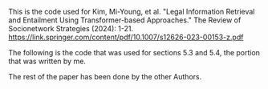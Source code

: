 This is the code used for  Kim, Mi-Young, et al. "Legal Information Retrieval and Entailment Using Transformer-based Approaches." The Review of Socionetwork Strategies (2024): 1-21.
https://link.springer.com/content/pdf/10.1007/s12626-023-00153-z.pdf

The following is the code that was used for sections 5.3 and 5.4, the portion that was written by me.

The rest of the paper has been done by the other Authors.
